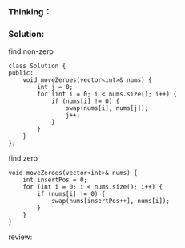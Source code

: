 ### Thinking：

### Solution:

find non-zero
```
class Solution {
public:
	void moveZeroes(vector<int>& nums) {
		int j = 0;
		for (int i = 0; i < nums.size(); i++) {
			if (nums[i] != 0) {
				swap(nums[i], nums[j]);
				j++;
			}
		}
	}
};
```

find zero
```
void moveZeroes(vector<int>& nums) {
	int insertPos = 0;
	for (int i = 0; i < nums.size(); i++) {
		if (nums[i] != 0) {
			swap(nums[insertPos++], nums[i]);
		}
	}
}
```
review: